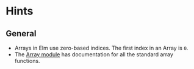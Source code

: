 # Hints

## General

- Arrays in Elm use zero-based indices. The first index in an Array is `0`.
- The [Array module][array-module] has documentation for all the standard array functions.

[array-module]: https://package.elm-lang.org/packages/elm/core/latest/Array